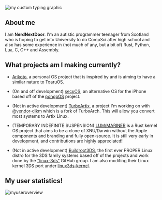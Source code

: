 ![my custom typing graphic](https://readme-typing-svg.herokuapp.com/?font=Ubuntu&size=44&duration=2000&pause=1000&color=F3C0FB&repeat=false&random=false&height=70&width=500&lines=Welcome+to+my+profile!)
## About me
I am **NerdNextDoor**. I'm an autistic programmer teenager from Scotland who is hoping to get into University to do CompSci after high school and also has some experience in (not much of any, but a bit of) Rust, Python, Lua, C, C++ and Assembly.

## What projects am I making currently?
- [Arikoto](https://github.com/AFellowSpeedrunner/arikoto), a personal OS project that is inspired by and is aiming to have a similar nature to ToaruOS. 

- (On and off development) [secuOS](https://github.com/AFellowSpeedrunner/secuOS), an alternative OS for the iPhone based off of the [pongoOS](https://github.com/checkra1n/PongoOS) project.

- (Not in active development) [TurboArtix](https://github.com/AFellowSpeedrunner/turboartix), a project I'm working on with [@vendor-dlkm](https://github.com/vendor-dlkm) which is a fork of TurboArch. This will allow you convert most systems to Artix Linux.

- (TEMPORARY INDEFINITE SUSPENSION) [LUM/MARINER](https://github.com/AFellowSpeedrunner/LUM-MARINER) is a Rust kernel OS project that aims to be a clone of XNU/Darwin without the Apple components and branding and fully open-source. It is still very early in development, and contributions are highly appreciated!

- (Not in active development) [Buildroot3DS](https://github.com/AFellowSpeedrunner/Buildroot3DS), the first ever PROPER Linux distro for the 3DS family systems based off of the projects and work done by the ["linux-3ds"](https://github.com/linux-3ds) GitHub group. I am also modifing their Linux kernel 3DS port under [linux3ds-kernel](https://github.com/AFellowSpeedrunner/linux3ds-kernel).

## My user statistics!
![myuseroverview](https://github-readme-stats.vercel.app/api?username=afellowspeedrunner&show_icons=true&theme=dark)
